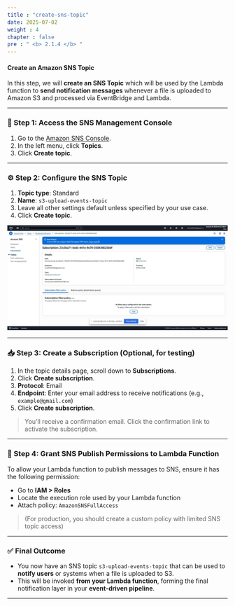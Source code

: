 ```yaml
---
title : "create-sns-topic"
date: 2025-07-02
weight : 4
chapter : false
pre : " <b> 2.1.4 </b> "
---
```


#### Create an Amazon SNS Topic

In this step, we will **create an SNS Topic** which will be used by the Lambda function to **send notification messages** whenever a file is uploaded to Amazon S3 and processed via EventBridge and Lambda.

---

### 📝 Step 1: Access the SNS Management Console

1. Go to the [Amazon SNS Console](https://console.aws.amazon.com/sns/v3/home).
2. In the left menu, click **Topics**.
3. Click **Create topic**.

---

### ⚙️ Step 2: Configure the SNS Topic

1. **Topic type**: Standard  
2. **Name**: `s3-upload-events-topic`  
3. Leave all other settings default unless specified by your use case.
4. Click **Create topic**.

![SNS Topic](/images/sns1.jpg)

---

### 📥 Step 3: Create a Subscription (Optional, for testing)

1. In the topic details page, scroll down to **Subscriptions**.
2. Click **Create subscription**.
3. **Protocol**: Email  
4. **Endpoint**: Enter your email address to receive notifications (e.g., `example@gmail.com`)
5. Click **Create subscription**.

> You’ll receive a confirmation email. Click the confirmation link to activate the subscription.

---

### 🔄 Step 4: Grant SNS Publish Permissions to Lambda Function

To allow your Lambda function to publish messages to SNS, ensure it has the following permission:

- Go to **IAM > Roles**
- Locate the execution role used by your Lambda function
- Attach policy: `AmazonSNSFullAccess`  
> (For production, you should create a custom policy with limited SNS topic access)

---

### ✅ Final Outcome

- You now have an SNS topic `s3-upload-events-topic` that can be used to **notify users** or systems when a file is uploaded to S3.
- This will be invoked **from your Lambda function**, forming the final notification layer in your **event-driven pipeline**.

---

